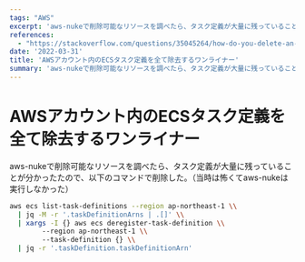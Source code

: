 ```yaml
---
tags: "AWS"
excerpt: 'aws-nukeで削除可能なリソースを調べたら、タスク定義が大量に残っていることが分かったたので、以下のコマンドで削除した。'
references:
  - "https://stackoverflow.com/questions/35045264/how-do-you-delete-an-aws-ecs-task-definition/66079759"
date: '2022-03-31'
title: 'AWSアカウント内のECSタスク定義を全て除去するワンライナー'
summary: 'aws-nukeで削除可能なリソースを調べたら、タスク定義が大量に残っていることが分かったたので、以下のコマンドで削除した。'
---
```


# AWSアカウント内のECSタスク定義を全て除去するワンライナー

aws-nukeで削除可能なリソースを調べたら、タスク定義が大量に残っていることが分かったたので、以下のコマンドで削除した。（当時は怖くてaws-nukeは実行しなかった）

```bash
aws ecs list-task-definitions --region ap-northeast-1 \\
  | jq -M -r '.taskDefinitionArns | .[]' \\
  | xargs -I {} aws ecs deregister-task-definition \\
        --region ap-northeast-1 \\
        --task-definition {} \\
  | jq -r '.taskDefinition.taskDefinitionArn'
```
